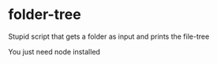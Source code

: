 # folder-tree
Stupid script that gets a folder as input and prints the file-tree

You just need node installed
